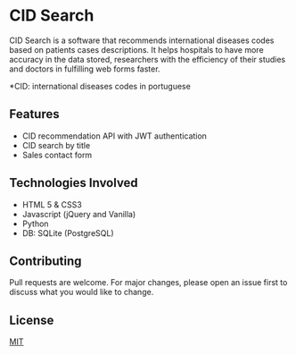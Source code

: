 # CID Search

CID Search is a software that recommends international diseases codes based on patients cases descriptions. It helps hospitals to have more accuracy in the data stored, researchers with the efficiency of their studies and doctors in fulfilling web forms faster.

*CID: international diseases codes in portuguese

## Features

<ul>
  <li>CID recommendation API with JWT authentication</li>
  <li>CID search by title</li>
  <li>Sales contact form</li>
</ul>

## Technologies Involved

<ul>
  <li>HTML 5 & CSS3</li>
  <li>Javascript (jQuery and Vanilla)</li>
  <li>Python</li>
  <li>DB: SQLite (PostgreSQL)</li>
</ul>


## Contributing
Pull requests are welcome. For major changes, please open an issue first to discuss what you would like to change.


## License
[MIT](https://choosealicense.com/licenses/mit/)